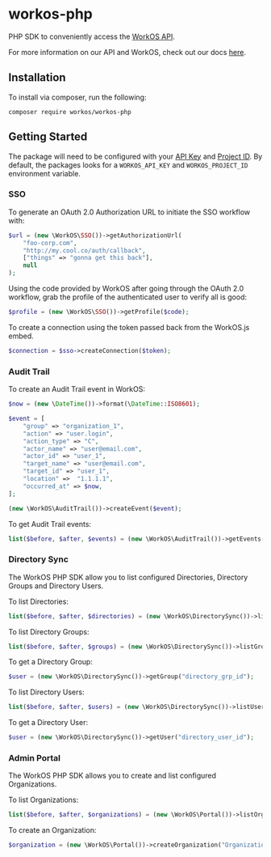 # workos-php

PHP SDK to conveniently access the [WorkOS API](https://workos.com).

For more information on our API and WorkOS, check out our docs [here](https://docs.workos.com).

## Installation

To install via composer, run the following:
```
composer require workos/workos-php
```

## Getting Started

The package will need to be configured with your [API Key](https://dashboard.workos.com/api-keys) and [Project ID](https://dashboard.workos.com/sso/configuration). By default, the packages looks for a `WORKOS_API_KEY` and `WORKOS_PROJECT_ID` environment variable.

### SSO
To generate an OAuth 2.0 Authorization URL to initiate the SSO workflow with:

```php
$url = (new \WorkOS\SSO())->getAuthorizationUrl(
    "foo-corp.com",
    "http://my.cool.co/auth/callback",
    ["things" => "gonna get this back"],
    null
);
```

Using the code provided by WorkOS after going through the OAuth 2.0 workflow, grab the profile of the
authenticated user to verify all is good:

```php
$profile = (new \WorkOS\SSO())->getProfile($code);
```

To create a connection using the token passed back from the WorkOS.js embed.

```php
$connection = $sso->createConnection($token);
```

### Audit Trail
To create an Audit Trail event in WorkOS:

```php
$now = (new \DateTime())->format(\DateTime::ISO8601);

$event = [
    "group" => "organization_1",
    "action" => "user.login",
    "action_type" => "C",
    "actor_name" => "user@email.com",
    "actor_id" => "user_1",
    "target_name" => "user@email.com",
    "target_id" => "user_1",
    "location" =>  "1.1.1.1",
    "occurred_at" => $now,
];

(new \WorkOS\AuditTrail())->createEvent($event);
```

To get Audit Trail events:

```php
list($before, $after, $events) = (new \WorkOS\AuditTrail())->getEvents());
```

### Directory Sync
The WorkOS PHP SDK allow you to list configured Directories, Directory Groups and Directory Users.

To list Directories:
```php
list($before, $after, $directories) = (new \WorkOS\DirectorySync())->listDirectories();
```

To list Directory Groups:
```php
list($before, $after, $groups) = (new \WorkOS\DirectorySync())->listGroups();
```

To get a Directory Group:
```php
$user = (new \WorkOS\DirectorySync())->getGroup("directory_grp_id");
```

To list Directory Users:
```php
list($before, $after, $users) = (new \WorkOS\DirectorySync())->listUsers();
```

To get a Directory User:
```php
$user = (new \WorkOS\DirectorySync())->getUser("directory_user_id");
```

### Admin Portal
The WorkOS PHP SDK allows you to create and list configured Organizations.

To list Organizations:
```php
list($before, $after, $organizations) = (new \WorkOS\Portal())->listOrganizations();
```

To create an Organization:
```php
$organization = (new \WorkOS\Portal())->createOrganization("Organization Name", array("example.com"));
```